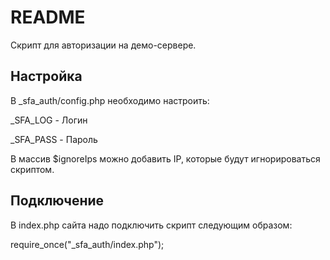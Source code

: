 # README #

Скрипт для авторизации на демо-сервере.

## Настройка ##

В _sfa_auth/config.php необходимо настроить: 

_SFA_LOG - Логин

_SFA_PASS - Пароль

В массив $ignoreIps можно добавить IP, которые будут игнорироваться скриптом.

## Подключение ##

В index.php сайта надо подключить скрипт следующим образом: 

require_once("_sfa_auth/index.php");
